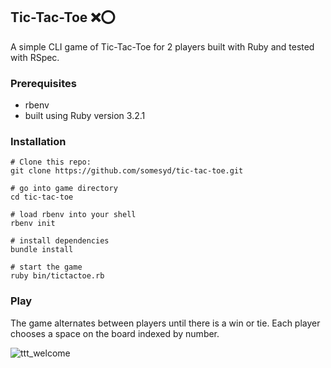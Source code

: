 ## Tic-Tac-Toe :x::o:

A simple CLI game of Tic-Tac-Toe for 2 players built with Ruby and tested with RSpec.

### Prerequisites

- rbenv
- built using Ruby version 3.2.1

### Installation

```
# Clone this repo:
git clone https://github.com/somesyd/tic-tac-toe.git

# go into game directory
cd tic-tac-toe

# load rbenv into your shell
rbenv init

# install dependencies
bundle install

# start the game
ruby bin/tictactoe.rb
```

### Play
The game alternates between players until there is a win or tie. Each player chooses a space on the board indexed by number.

![ttt_welcome](https://user-images.githubusercontent.com/25858061/230994198-7245740d-cce1-4ff1-b3e0-ccc7789c26f2.jpg)
